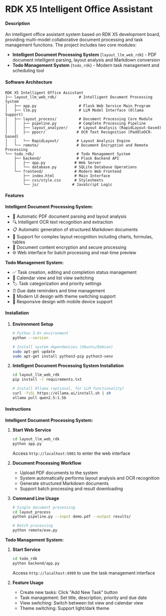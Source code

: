 # RDK X5 Intelligent Office Assistant

#### Description
An intelligent office assistant system based on RDK X5 development board, providing multi-model collaborative document processing and task management functions. The project includes two core modules:
- **Intelligent Document Processing System** (`layout_llm_web_rdk`) - PDF document intelligent parsing, layout analysis and Markdown conversion
- **Todo Management System** (`todo_rdk`) - Modern task management and scheduling tool

#### Software Architecture

```
RDK X5 Intelligent Office Assistant
├── layout_llm_web_rdk/          # Intelligent Document Processing System
│   ├── app.py                   # Flask Web Service Main Program
│   ├── llm.py                   # LLM Model Interface (Ollama Support)
│   ├── layout_process/          # Document Processing Core Module
│   │   ├── pipeline.py          # Complete Processing Pipeline
│   │   ├── layout_analyzer/     # Layout Analysis (RapidLayout-based)
│   │   ├── ppocr/              # OCR Text Recognition (PaddleOCR-based)
│   │   └── RapidLayout/        # Layout Analysis Engine
│   └── remote/                 # Document Encryption and Remote Processing
└── todo_rdk/                   # Todo Management System
    ├── backend/                # Flask Backend API
    │   ├── app.py             # Web Server
    │   └── database.py        # SQLite Database Operations
    └── frontend/              # Modern Web Frontend
        ├── index.html         # Main Interface
        ├── css/style.css      # Stylesheets
        └── js/               # JavaScript Logic
```

#### Features

**Intelligent Document Processing System:**
- 📄 Automatic PDF document parsing and layout analysis
- 🔍 Intelligent OCR text recognition and extraction
- 📋 Automatic generation of structured Markdown documents
- 🎯 Support for complex layout recognition including charts, formulas, tables
- 🔐 Document content encryption and secure processing
- 🌐 Web interface for batch processing and real-time preview

**Todo Management System:**
- ✅ Task creation, editing and completion status management
- 📅 Calendar view and list view switching
- 🏷️ Task categorization and priority settings
- ⏰ Due date reminders and time management
- 🎨 Modern UI design with theme switching support
- 📱 Responsive design with mobile device support

#### Installation

1. **Environment Setup**
   ```bash
   # Python 3.8+ environment
   python --version
   
   # Install system dependencies (Ubuntu/Debian)
   sudo apt-get update
   sudo apt-get install python3-pip python3-venv
   ```

2. **Intelligent Document Processing System Installation**
   ```bash
   cd layout_llm_web_rdk
   pip install -r requirements.txt
   
   # Install Ollama (optional, for LLM functionality)
   curl -fsSL https://ollama.ai/install.sh | sh
   ollama pull qwen2.5:1.5b
   ```


#### Instructions

**Intelligent Document Processing System:**

1. **Start Web Service**
   ```bash
   cd layout_llm_web_rdk
   python app.py
   ```
   Access `http://localhost:5001` to enter the web interface

2. **Document Processing Workflow**
   - Upload PDF documents to the system
   - System automatically performs layout analysis and OCR recognition
   - Generate structured Markdown documents
   - Support batch processing and result downloading

3. **Command Line Usage**
   ```bash
   # Single document processing
   cd layout_process
   python pipeline.py --input demo.pdf --output results/
   
   # Batch processing
   python remote/exe.py
   ```

**Todo Management System:**

1. **Start Service**
   ```bash
   cd todo_rdk
   python backend/app.py
   ```
   Access `http://localhost:4999` to use the task management interface

2. **Feature Usage**
   - Create new tasks: Click "Add New Task" button
   - Task management: Set title, description, priority and due date
   - View switching: Switch between list view and calendar view
   - Theme switching: Support light/dark theme
